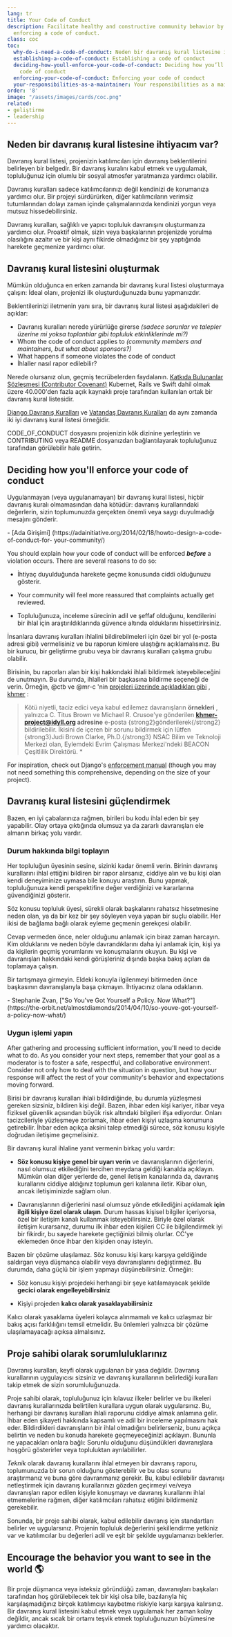 ```yaml
---
lang: tr
title: Your Code of Conduct
description: Facilitate healthy and constructive community behavior by adopting and
  enforcing a code of conduct.
class: coc
toc:
  why-do-i-need-a-code-of-conduct: Neden bir davranış kural listesine ihtiyacım var?
  establishing-a-code-of-conduct: Establishing a code of conduct
  deciding-how-youll-enforce-your-code-of-conduct: Deciding how you’ll enforce your
    code of conduct
  enforcing-your-code-of-conduct: Enforcing your code of conduct
  your-responsibilities-as-a-maintainer: Your responsibilities as a maintainer
order: '8'
image: "/assets/images/cards/coc.png"
related:
- geliştirme
- leadership
---
```


## Neden bir davranış kural listesine ihtiyacım var?

Davranış kural listesi, projenizin katılımcıları için davranış beklentilerini belirleyen bir belgedir. Bir davranış kuralını kabul etmek ve uygulamak, topluluğunuz için olumlu bir sosyal atmosfer yaratmanıza yardımcı olabilir.

Davranış kuralları sadece katılımcılarınızı değil kendinizi de korumanıza yardımcı olur. Bir projeyi sürdürürken, diğer katılımcıların verimsiz tutumlarından dolayı zaman içinde çalışmalarınızda kendinizi yorgun veya mutsuz hissedebilirsiniz.

Davranış kuralları, sağlıklı ve yapıcı topluluk davranışını oluşturmanıza yardımcı olur. Proaktif olmak, sizin veya başkalarının projenizde yorulma olasılığını azaltır ve bir kişi aynı fikirde olmadığınız bir şey yaptığında harekete geçmenize yardımcı olur.

## Davranış kural listesini oluşturmak

Mümkün olduğunca en erken zamanda bir davranış kural listesi oluşturmaya çalışın: İdeal olanı, projenizi ilk oluşturduğunuzda bunu yapmanızdır.

Beklentilerinizi iletmenin yanı sıra, bir davranış kural listesi aşağıdakileri de açıklar:

- Davranış kuralları nerede yürürlüğe girerse *(sadece sorunlar ve talepler üzerine mi yoksa toplantılar gibi topluluk etkinliklerinde mi?)*
- Whom the code of conduct applies to *(community members and maintainers, but what about sponsors?)*
- What happens if someone violates the code of conduct
- İhlaller nasıl rapor edilebilir?

Nerede olursanız olun, geçmiş tecrübelerden faydalanın. [Katkıda Bulunanlar Sözleşmesi (Contributor Covenant)](https://contributor-covenant.org/) Kubernet, Rails ve Swift dahil olmak üzere 40.000'den fazla açık kaynaklı proje tarafından kullanılan ortak bir davranış kural listesidir.

[Django Davranış Kuralları](https://www.djangoproject.com/conduct/) ve [Vatandaş Davranış Kuralları](http://citizencodeofconduct.org/) da aynı zamanda iki iyi davranış kural listesi örneğidir.

CODE_OF_CONDUCT dosyasını projenizin kök dizinine yerleştirin ve CONTRIBUTING veya README dosyanızdan bağlantılayarak topluluğunuz tarafından görülebilir hale getirin.

## Deciding how you'll enforce your code of conduct

<aside markdown="1" class="pquote">Uygulanmayan (veya uygulanamayan) bir davranış kural listesi, hiçbir davranış kuralı olmamasından daha kötüdür: davranış kurallarındaki değerlerin, sizin toplumunuzda gerçekten önemli veya saygı duyulmadığı mesajını gönderir. <p markdown="1" class="pquote-credit"> - [Ada Girişimi] (https://adainitiative.org/2014/02/18/howto-design-a-code- of-conduct-for- your-community/) </p></aside>

You should explain how your code of conduct will be enforced ***before*** a violation occurs. There are several reasons to do so:

- İhtiyaç duyulduğunda harekete geçme konusunda ciddi olduğunuzu gösterir.

- Your community will feel more reassured that complaints actually get reviewed.

- Topluluğunuza, inceleme sürecinin adil ve şeffaf olduğunu, kendilerini bir ihlal için araştırıldıklarında güvence altında olduklarını hissettirirsiniz.

İnsanlara davranış kuralları ihlalini bildirebilmeleri için özel bir yol (e-posta adresi gibi) vermelisiniz ve bu raporun kimlere ulaştığını açıklamalısınız. Bu bir kurucu, bir geliştirme grubu veya bir davranış kuralları çalışma grubu olabilir.

Birisinin, bu raporları alan bir kişi hakkındaki ihlali bildirmek isteyebileceğini de unutmayın. Bu durumda, ihlalleri bir başkasına bildirme seçeneği de verin. Örneğin, @ctb ve @mr-c 'nin [projeleri üzerinde açıkladıkları gibi](https://github.com/dib-lab/khmer/blob/master/CODE_OF_CONDUCT.rst) , [khmer](https://github.com/dib-lab/khmer) :

> Kötü niyetli, taciz edici veya kabul edilemez davranışların **örnekleri** , yalnızca C. Titus Brown ve Michael R. Crusoe'ye gönderilen **khmer-project@idyll.org adresine** e-posta {strong2}gönderilerek{/strong2} bildirilebilir. İkisini de içeren bir sorunu bildirmek için lütfen {strong3}Judi Brown Clarke, Ph.D.{/strong3} NSAC Bilim ve Teknoloji Merkezi olan, Eylemdeki Evrim Çalışması Merkezi'ndeki BEACON Çeşitlilik Direktörü. *

For inspiration, check out Django's [enforcement manual](https://www.djangoproject.com/conduct/enforcement-manual/) (though you may not need something this comprehensive, depending on the size of your project).

## Davranış kural listesini güçlendirmek

Bazen, en iyi çabalarınıza rağmen, birileri bu kodu ihlal eden bir şey yapabilir. Olay ortaya çıktığında olumsuz ya da zararlı davranışları ele almanın birkaç yolu vardır.

### Durum hakkında bilgi toplayın

Her topluluğun üyesinin sesine, sizinki kadar önemli verin. Birinin davranış kurallarını ihlal ettiğini bildiren bir rapor alırsanız, ciddiye alın ve bu kişi olan kendi deneyiminize uymasa bile konuyu araştırın. Bunu yapmak, topluluğunuza kendi perspektifine değer verdiğinizi ve kararlarına güvendiğinizi gösterir.

Söz konusu topluluk üyesi, sürekli olarak başkalarını rahatsız hissetmesine neden olan, ya da bir kez bir şey söyleyen veya yapan bir suçlu olabilir. Her ikisi de bağlama bağlı olarak eyleme geçmenin gerekçesi olabilir.

Cevap vermeden önce, neler olduğunu anlamak için biraz zaman harcayın. Kim olduklarını ve neden böyle davrandıklarını daha iyi anlamak için, kişi ya da kişilerin geçmiş yorumlarını ve konuşmalarını okuyun. Bu kişi ve davranışları hakkındaki kendi görüşleriniz dışında başka bakış açıları da toplamaya çalışın.

<aside markdown="1" class="pquote">Bir tartışmaya girmeyin. Eldeki konuyla ilgilenmeyi bitirmeden önce başkasının davranışlarıyla başa çıkmayın. İhtiyacınız olana odaklanın. <p markdown="1" class="pquote-credit"> - Stephanie Zvan, ["So You've Got Yourself a Policy. Now What?"] (https://the-orbit.net/almostdiamonds/2014/04/10/so-youve-got-yourself-a-policy-now-what/) </p></aside>

### Uygun işlemi yapın

After gathering and processing sufficient information, you'll need to decide what to do. As you consider your next steps, remember that your goal as a moderator is to foster a safe, respectful, and collaborative environment. Consider not only how to deal with the situation in question, but how your response will affect the rest of your community's behavior and expectations moving forward.

Birisi bir davranış kuralları ihlali bildirdiğinde, bu durumla yüzleşmesi gereken sizsiniz, bildiren kişi değil. Bazen, ihbar eden kişi kariyer, itibar veya fiziksel güvenlik açısından büyük risk altındaki bilgileri ifşa ediyordur. Onları tacizcileriyle yüzleşmeye zorlamak, ihbar eden kişiyi uzlaşma konumuna getirebilir. İhbar eden açıkça aksini talep etmediği sürece, söz konusu kişiyle doğrudan iletişime geçmelisiniz.

Bir davranış kural ihlaline yanıt vermenin birkaç yolu vardır:

- **Söz konusu kişiye genel bir uyarı verin** ve davranışlarının diğerlerini, nasıl olumsuz etkilediğini tercihen meydana geldiği kanalda açıklayın. Mümkün olan diğer yerlerde de, genel iletişim kanalarında da, davranış kurallarını ciddiye aldığınız toplumun geri kalanına iletir. Kibar olun, ancak iletişiminizde sağlam olun.

- Davranışlarının diğerlerini nasıl olumsuz yönde etkilediğini açıklamak **için ilgili kişiye özel olarak ulaşın**. Durum hassas kişisel bilgiler içeriyorsa, özel bir iletişim kanalı kullanmak isteyebilirsiniz. Biriyle özel olarak iletişim kurarsanız, durumu ilk ihbar eden kişileri CC ile bilgilendirmek iyi bir fikirdir, bu sayede harekete geçtiğinizi bilmiş olurlar. CC'ye eklemeden önce ihbar den kişiden onay isteyin.

Bazen bir çözüme ulaşılamaz. Söz konusu kişi karşı karşıya geldiğinde saldırgan veya düşmanca olabilir veya davranışlarını değiştirmez. Bu durumda, daha güçlü bir işlem yapmayı düşünebilirsiniz. Örneğin:

- Söz konusu kişiyi projedeki herhangi bir şeye katılamayacak şekilde **gecici olarak engelleyebilirsiniz**

- Kişiyi projeden **kalıcı olarak yasaklayabilirsiniz**

Kalıcı olarak yasaklama üyeleri kolayca alınmamalı ve kalıcı uzlaşmaz bir bakış açısı farklılığını temsil etmelidir. Bu önlemleri yalnızca bir çözüme ulaşılamayacağı açıksa almalısınız.

## Proje sahibi olarak sorumluluklarınız

Davranış kuralları, keyfi olarak uygulanan bir yasa değildir. Davranış kurallarının uygulayıcısı sizsiniz ve davranış kurallarının belirlediği kuralları takip etmek de sizin sorumluluğunuzda.

Proje sahibi olarak, topluluğunuz için kılavuz ilkeler belirler ve bu ilkeleri davranış kurallarınızda belirtilen kurallara uygun olarak uygularsınız. Bu, herhangi bir davranış kuralları ihlali raporunu ciddiye almak anlamına gelir. İhbar eden şikayeti hakkında kapsamlı ve adil bir inceleme yapılmasını hak eder. Bildirdikleri davranışların bir ihlal olmadığını belirlerseniz, bunu açıkça belirtin ve neden bu konuda harekete geçmeyeceğinizi açıklayın. Bununla ne yapacakları onlara bağlı: Sorunlu olduğunu düşündükleri davranışlara hoşgörü gösterirler veya topluluktan ayrılabilirler.

*Teknik* olarak davranış kurallarını ihlal etmeyen bir davranış raporu, toplumunuzda bir sorun olduğunu gösterebilir ve bu olası sorunu araştırmanız ve buna göre davranmanız gerekir. Bu, kabul edilebilir davranışı netleştirmek için davranış kurallarınızı gözden geçirmeyi ve/veya davranışları rapor edilen kişiyle konuşmayı ve davranış kurallarını ihlal etmemelerine rağmen, diğer katılımcıları rahatsız etiğini bildirmeniz gerekebilir.

Sonunda, bir proje sahibi olarak, kabul edilebilir davranış için standartları belirler ve uygularsınız. Projenin topluluk değerlerini şekillendirme yetkiniz var ve katılımcılar bu değerleri adil ve eşit bir şekilde uygulamanızı beklerler.

## Encourage the behavior you want to see in the world 🌎

Bir proje düşmanca veya isteksiz göründüğü zaman, davranışları başkaları tarafından hoş görülebilecek tek bir kişi olsa bile, bazılarıyla hiç karşılaşmadığınız birçok katılımcıyı kaybetme riskiyle karşı karşıya kalırsınız. Bir davranış kural listesini kabul etmek veya uygulamak her zaman kolay değildir, ancak sıcak bir ortamı teşvik etmek topluluğunuzun büyümesine yardımcı olacaktır.
